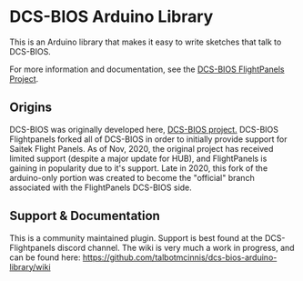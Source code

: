 # DCS-BIOS Arduino Library

This is an Arduino library that makes it easy to write sketches that talk to DCS-BIOS.

For more information and documentation, see the [DCS-BIOS FlightPanels Project](https://github.com/DCSFlightpanels).

## Origins

DCS-BIOS was originally developed here, [DCS-BIOS project.](https://github.com/dcs-bios/dcs-bios)  DCS-BIOS Flightpanels forked all of DCS-BIOS in order to initially provide support for Saitek Flight Panels.  As of Nov, 2020, the original project has received limited support (despite a major update for HUB), and FlightPanels is gaining in popularity due to it's support.  Late in 2020, this fork of the arduino-only portion was created to become the "official" branch associated with the FlightPanels DCS-BIOS side.

## Support & Documentation

This is a community maintained plugin.  Support is best found at the DCS-Flightpanels discord channel.  The wiki is very much a work in progress, and can be found here: https://github.com/talbotmcinnis/dcs-bios-arduino-library/wiki

